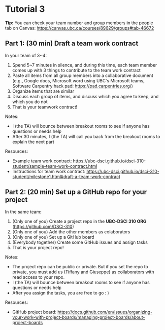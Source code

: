 # Tutorial 3

**Tip:** You can check your team number and group members in the people tab on Canvas: https://canvas.ubc.ca/courses/89629/groups#tab-46672

## Part 1: (30 min) Draft a team work contract

In your team of 3~4:
1. Spend 5~7 minutes in silence, and during this time, each team member comes up with 3 things to contribute to the team work contract
1. Paste all items from all group members into a collaborative document (e.g., Google docs, Microsoft word using UBC's Microsoft teams, Software Carpentry hack pad: https://pad.carpentries.org/)
1. Organize items that are similar
1. Discuss each group of items, and discuss which you agree to keep, and which you do not
1. That is your teamwork contract!

Notes:
- I (the TA) will bounce between breakout rooms to see if anyone has questions or needs help
- After 30 minutes, I (the TA) will call you back from the breakout rooms to explain the next part

Resources:
- Example team work contract: https://ubc-dsci.github.io/dsci-310-student/sample-team-work-contract.html
- Instructions for team work contract: https://ubc-dsci.github.io/dsci-310-student/milestone1.html#draft-a-team-work-contract

## Part 2: (20 min) Set up a GitHub repo for your project

In the same team:
1. (Only one of you) Create a project repo in the **UBC-DSCI 310 ORG** (https://github.com/DSCI-310)
1. (Only one of you) Add the other members as colaborators
1. (Only one of you) Set up a GitHub board
1. (Everybody together) Create some GitHub issues and assign tasks
1. That is your project repo!

Notes:
- The project repo can be public or private. But if you set the repo to private, you must add us (Tiffany and Giuseppe) as collaborators with read access to your repo.
- I (the TA) will bounce between breakout rooms to see if anyone has questions or needs help
- After you assign the tasks, you are free to go : )

Resources:
- GitHub project board: https://docs.github.com/en/issues/organizing-your-work-with-project-boards/managing-project-boards/about-project-boards
